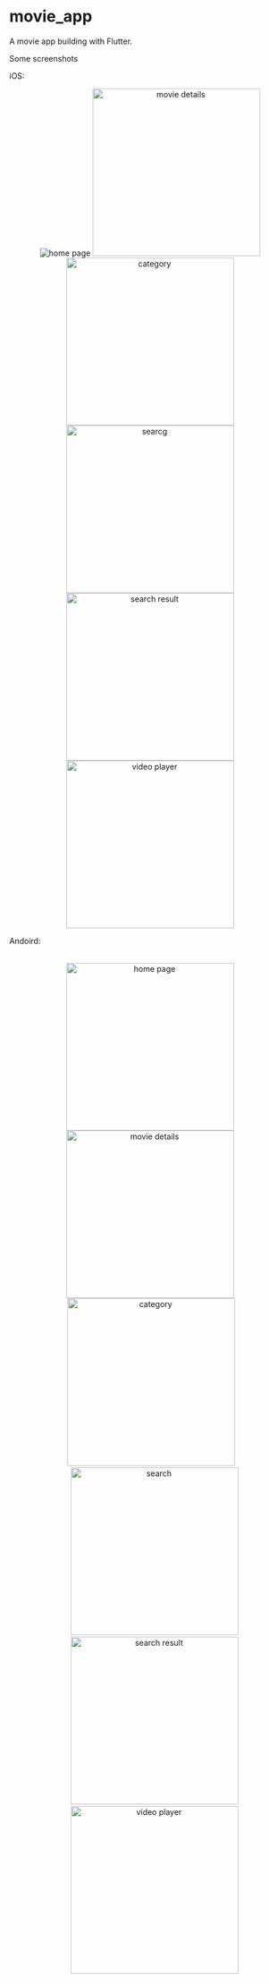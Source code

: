 # movie_app
A movie app building with Flutter.


Some screenshots

iOS:

<div align="center">
<img src="https://github.com/fayyaddev/movie_app/blob/master/screenshot/ios/home.jpg height="300px" alt="home page" >
<img src="https://github.com/fayyaddev/movie_app/blob/master/screenshot/ios/movie_details.jpg?raw=true" height="300px" alt="movie details" >
<img src="https://github.com/fayyaddev/movie_app/blob/master/screenshot/ios/category.jpg?raw=true" height="300px" alt="category" >
    <img src="https://github.com/fayyaddev/movie_app/blob/master/screenshot/ios/search.jpg?raw=true" height="300px" alt="searcg" >
    <img src="https://github.com/fayyaddev/movie_app/blob/master/screenshot/ios/search_result.jpg?raw=true" height="300px" alt="search result" >

  <img src="https://github.com/fayyaddev/movie_app/blob/master/screenshot/ios/video_player.jpg?raw=true" height="300px" alt="video player" >
</div>


Andoird:

<div contenteditable="plaintext-only"><div align="center">
<img src="https://github.com/fayyaddev/movie_app/blob/master/screenshot/android/home.jpg?raw=true" height="300px" alt="home page" >
<img src="https://github.com/fayyaddev/movie_app/blob/master/screenshot/android/movie_details.jpg?raw=true" height="300px" alt="movie details" >
 <img src="https://github.com/fayyaddev/movie_app/tree/master/screenshot/android/category.jpg?raw=true" height="300px" alt="category" >
    <img src="https://github.com/fayyaddev/movie_app/blob/master/screenshot/android/search.jpg?raw=true" height="300px" alt="search" >
    <img src="https://github.com/fayyaddev/movie_app/blob/master/screenshot/android/search_result.jpg?raw=true" height="300px" alt="search result" >
    <img src="https://github.com/fayyaddev/movie_app/blob/master/screenshot/android/video_player.jpg?raw=true" height="300px" alt="video player" >
</div>

